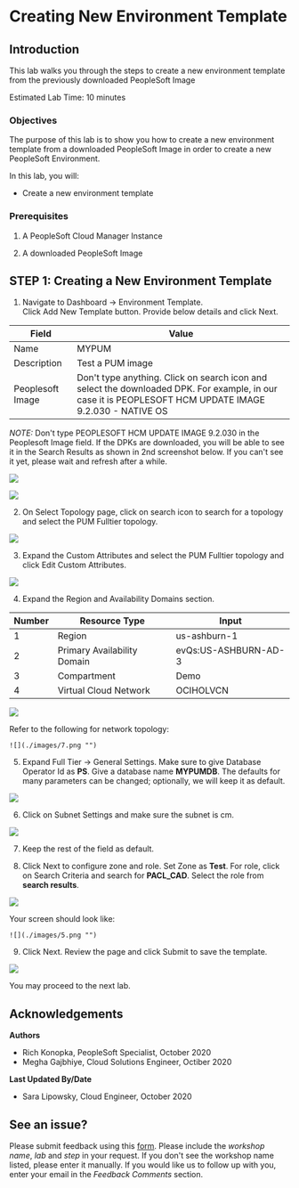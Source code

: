 # Creating New Environment Template

## Introduction

This lab walks you through the steps to create a new environment template from the previously downloaded PeopleSoft Image

Estimated Lab Time: 10 minutes

### Objectives

The purpose of this lab is to show you how to create a new environment template from a downloaded PeopleSoft Image in order to create a new PeopleSoft Environment.

In this lab, you will:
* Create a new environment template

### Prerequisites

1. A PeopleSoft Cloud Manager Instance

2. A downloaded PeopleSoft Image

## **STEP 1**: Creating a New Environment Template

1. 	Navigate to Dashboard -> Environment Template.  
  Click Add New Template button. Provide below details and click Next. 

  Field | Value
  ---- | -----
  Name | MYPUM
  Description	| Test a PUM image
  Peoplesoft Image | Don't type anything. Click on search icon and select the downloaded DPK.  For example, in our case it is PEOPLESOFT HCM UPDATE IMAGE 9.2.030 - NATIVE OS

  *NOTE:* Don't type PEOPLESOFT HCM UPDATE IMAGE 9.2.030 in the Peoplesoft Image field. If the DPKs are downloaded, you will be able to see it in the Search Results as shown in 2nd screenshot below. If you can't see it yet, please wait and refresh after a while.

  ![](./images/s2.png "")

  ![](./images/s3.png "")

2. 	On Select Topology page, click on search icon to search for a topology and select the PUM Fulltier topology.

  ![](./images/2.png "")

3. 	Expand the Custom Attributes and select the PUM Fulltier topology and click Edit Custom Attributes. 

  ![](./images/3.png "")

4. 	Expand the Region and Availability Domains section. 

  Number | Resource Type | Input
  --------- | --------------- | -------------------
  1 | Region | us-ashburn-1
  2 | Primary Availability Domain | evQs:US-ASHBURN-AD-3 
  3 | Compartment	| Demo
  4 | Virtual Cloud Network | OCIHOLVCN

  ![](./images/s5.png "")

  Refer to the following for network topology:

    ![](./images/7.png "")

5. 	Expand Full Tier -> General Settings. Make sure to give Database Operator Id as **PS**. Give a database name **MYPUMDB**. The defaults for many parameters can be changed; optionally, we will keep it as default.

  ![](./images/s7.png "")

6. Click on Subnet Settings and make sure the subnet is cm. 

  ![](./images/cm.png "")

7. Keep the rest of the field as default.

8. 	Click Next to configure zone and role. Set Zone as **Test**. For role, click on Search Criteria and search for **PACL_CAD**. Select the role from **search results**.

  ![](./images/s9.png "")

  Your screen should look like:

    ![](./images/5.png "")

9. 	Click Next.  Review the page and click Submit to save the template. 

  ![](./images/s10.png "")

You may proceed to the next lab.

## Acknowledgements

**Authors** 
- Rich Konopka, PeopleSoft Specialist, October 2020
- Megha Gajbhiye, Cloud Solutions Engineer, Octiber 2020

**Last Updated By/Date** 
- Sara Lipowsky, Cloud Engineer, October 2020

## See an issue?
Please submit feedback using this [form](https://apexapps.oracle.com/pls/apex/f?p=133:1:::::P1_FEEDBACK:1). Please include the *workshop name*, *lab* and *step* in your request.  If you don't see the workshop name listed, please enter it manually. If you would like us to follow up with you, enter your email in the *Feedback Comments* section.
